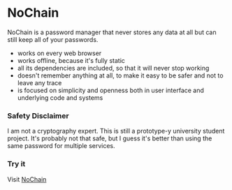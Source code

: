 # NoChain

NoChain is a password manager that never stores any data at all but can still keep all of your passwords.

- works on every web browser
- works offline, because it's fully static
- all its dependencies are included, so that it will never stop working
- doesn't remember anything at all, to make it easy to be safer and not to leave any trace
- is focused on simplicity and openness both in user interface and underlying code and systems

### Safety Disclaimer

I am not a cryptography expert. This is still a prototype-y university student project. It's probably not that safe, but I guess it's better than using the same password for multiple services.

### Try it

Visit [NoChain](https://fazo96.github.io/nochain)
